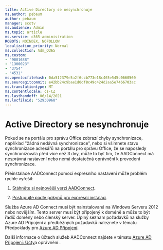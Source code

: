 ```yaml
---
title: Active Directory se nesynchronuje
ms.author: pebaum
author: pebaum
manager: scotv
ms.audience: Admin
ms.topic: article
ms.service: o365-administration
ROBOTS: NOINDEX, NOFOLLOW
localization_priority: Normal
ms.collection: Adm_O365
ms.custom:
- "9001688"
- "1300023"
- "3754"
- "4531"
ms.openlocfilehash: 0da512379e5a2f6ccb773e18c465e545c0660560
ms.sourcegitcommit: e42bb24c9bae1d0df8c49c424d2aa5e7466703ac
ms.translationtype: MT
ms.contentlocale: cs-CZ
ms.lasthandoff: 06/14/2021
ms.locfileid: "52930968"
---
```

# <a name="active-directory-not-syncing"></a>Active Directory se nesynchronuje

Pokud se na portálu pro správu Office zobrazí chyby synchronizace, například "žádná nedávná synchronizace", nebo si všimnete stavu synchronizace adresářů na portálu pro správu Office, že se naposledy synchronizovala před více než 3 dny, může to být tím, že AADConnect má nesprávná nastavení nebo nemá dostatečná oprávnění k provedení synchronizace.  

Přeinstalace AADConnect pomocí expresního nastavení může problém rychle vyřešit:

1. [Stáhněte si nejnovější verzi AADConnect](https://go.microsoft.com/fwlink/?LinkId=615771).

2. [Postupujte podle pokynů pro expresní instalaci](/azure/active-directory/hybrid/how-to-connect-install-express).

Služba Azure AD Connect musí být nainstalovaná na Windows Serveru 2012 nebo novějším. Tento server musí být připojený k doméně a může to být řadič domény nebo členský server. Úplný seznam požadavků na služby Azure AD Připojení a předběžných požadavků naleznete v tématu Předpoklady pro [Azure AD Připojení](/azure/active-directory/hybrid/how-to-connect-install-prerequisites).

Další informace o účtech služeb AADConnect najdete v tématu [Azure AD Připojení: Účty](/azure/active-directory/hybrid/reference-connect-accounts-permissions)a oprávnění .
